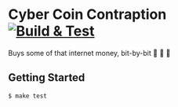 # Cyber Coin Contraption [![Build & Test](https://github.com/rhargreaves/cyber-coin-contraption/workflows/Build%20&%20Test/badge.svg)](https://github.com/rhargreaves/cyber-coin-contraption/actions?query=workflow%3A%22Build+%26+Test%22 'Build & Test')

Buys some of that internet money, bit-by-bit 💸 💸 💸


## Getting Started

```sh
$ make test
```
